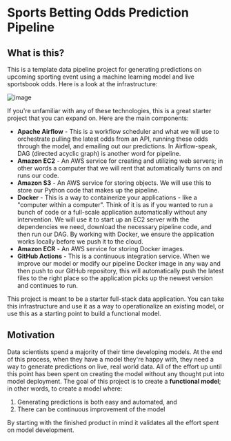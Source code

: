 # Sports Betting Odds Prediction Pipeline

## What is this?
This is a template data pipeline project for generating predictions on upcoming sporting event using a machine learning model and live sportsbook odds. Here is a look at the infrastructure:

![image](https://github.com/tbryan2/sports-betting-odds-prediction-pipeline/assets/29851231/a8af1c9c-f84a-4557-a84a-21ef1551a8bb)

If you're unfamiliar with any of these technologies, this is a great starter project that you can expand on. Here are the main components:

- **Apache Airflow** - This is a workflow scheduler and what we will use to orchestrate pulling the latest odds from an API, running these odds through the model, and emailing out our predictions. In Airflow-speak, DAG (directed acyclic graph) is another word for pipeline.
- **Amazon EC2** - An AWS service for creating and utilizing web servers; in other words a computer that we will rent that automatically turns on and runs our code.
- **Amazon S3** - An AWS service for storing objects. We will use this to store our Python code that makes up the pipeline.
- **Docker** - This is a way to containerize your applications - like a "computer within a computer". Think of it is as if you wanted to run a bunch of code or a full-scale application automatically without any intervention. We will use it to start up an EC2 server with the dependencies we need, download the necessary pipeline code, and then run our DAG. By working with Docker, we ensure the application works locally before we push it to the cloud.
- **Amazon ECR** - An AWS service for storing Docker images.
- **GitHub Actions** - This is a continuous integration service. When we improve our model or modify our pipeline Docker image in any way and then push to our GitHub repository, this will automatically push the latest files to the right place so the application picks up the newest version and continues to run.

This project is meant to be a starter full-stack data application. You can take this infrastructure and use it as a way to operationalize an existing model, or use this as a starting point to build a functional model.

## Motivation
Data scientists spend a majority of their time developing models. At the end of this process, when they have a model they're happy with, they need a way to generate predictions on live, real world data. All of the effort up until this point has been spent on creating the model without any thought put into model deployment. The goal of this project is to create a __functional model__; in other words, to create a model where:

1) Generating predictions is both easy and automated, and
2) There can be continuous improvement of the model

By starting with the finished product in mind it validates all the effort spent on model development.
